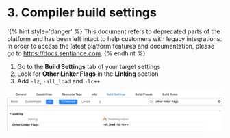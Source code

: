 # 3. Compiler build settings

'{% hint style='danger' %} This document refers to deprecated parts of the platform and has been left intact to help customers with legacy integrations. In order to access the latest platform features and documentation, please go to https://docs.sentiance.com. {% endhint %}

1. Go to the **Build Settings** tab of your target settings
2. Look for **Other Linker Flags** in the **Linking** section
3. Add `-lz`, `-all_load` and `-lc++`

![](../../.gitbook/assets/ios-linker-flags-2.png)

